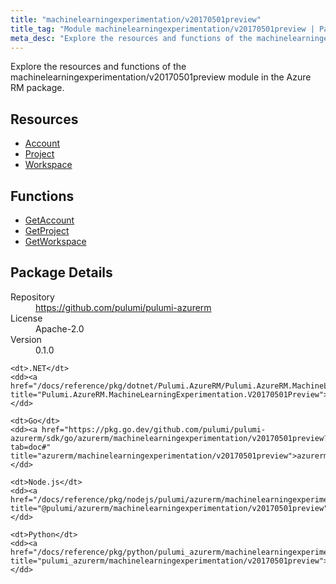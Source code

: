 ```yaml
---
title: "machinelearningexperimentation/v20170501preview"
title_tag: "Module machinelearningexperimentation/v20170501preview | Package Azure RM"
meta_desc: "Explore the resources and functions of the machinelearningexperimentation/v20170501preview module in the Azure RM package."
---
```


<!-- WARNING: this file was generated by Pulumi Docs Generator. -->
<!-- Do not edit by hand unless you're certain you know what you are doing! -->

Explore the resources and functions of the machinelearningexperimentation/v20170501preview module in the Azure RM package.

<h2 id="resources">Resources</h2>
<ul class="api">
    <li><a href="account" title="Account"><span class="symbol resource"></span>Account</a></li>
    <li><a href="project" title="Project"><span class="symbol resource"></span>Project</a></li>
    <li><a href="workspace" title="Workspace"><span class="symbol resource"></span>Workspace</a></li>
</ul>

<h2 id="functions">Functions</h2>
<ul class="api">
    <li><a href="getaccount" title="GetAccount"><span class="symbol function"></span>GetAccount</a></li>
    <li><a href="getproject" title="GetProject"><span class="symbol function"></span>GetProject</a></li>
    <li><a href="getworkspace" title="GetWorkspace"><span class="symbol function"></span>GetWorkspace</a></li>
</ul>

<h2 id="package-details">Package Details</h2>
<dl class="package-details">
	<dt>Repository</dt>
	<dd><a href="https://github.com/pulumi/pulumi-azurerm">https://github.com/pulumi/pulumi-azurerm</a></dd>
	<dt>License</dt>
	<dd>Apache-2.0</dd>
	<dt>Version</dt>
	<dd>0.1.0</dd>
</dl>



<dl class="tabular">

    <dt>.NET</dt>
    <dd><a href="/docs/reference/pkg/dotnet/Pulumi.AzureRM/Pulumi.AzureRM.MachineLearningExperimentation.V20170501Preview.html" title="Pulumi.AzureRM.MachineLearningExperimentation.V20170501Preview">Pulumi.AzureRM.MachineLearningExperimentation.V20170501Preview</a></dd>

    <dt>Go</dt>
    <dd><a href="https://pkg.go.dev/github.com/pulumi/pulumi-azurerm/sdk/go/azurerm/machinelearningexperimentation/v20170501preview?tab=doc#" title="azurerm/machinelearningexperimentation/v20170501preview">azurerm/machinelearningexperimentation/v20170501preview</a></dd>

    <dt>Node.js</dt>
    <dd><a href="/docs/reference/pkg/nodejs/pulumi/azurerm/machinelearningexperimentation/v20170501preview/#" title="@pulumi/azurerm/machinelearningexperimentation/v20170501preview">@pulumi/azurerm/machinelearningexperimentation/v20170501preview</a></dd>

    <dt>Python</dt>
    <dd><a href="/docs/reference/pkg/python/pulumi_azurerm/machinelearningexperimentation/v20170501preview" title="pulumi_azurerm/machinelearningexperimentation/v20170501preview">pulumi_azurerm/machinelearningexperimentation/v20170501preview</a></dd>

</dl>


